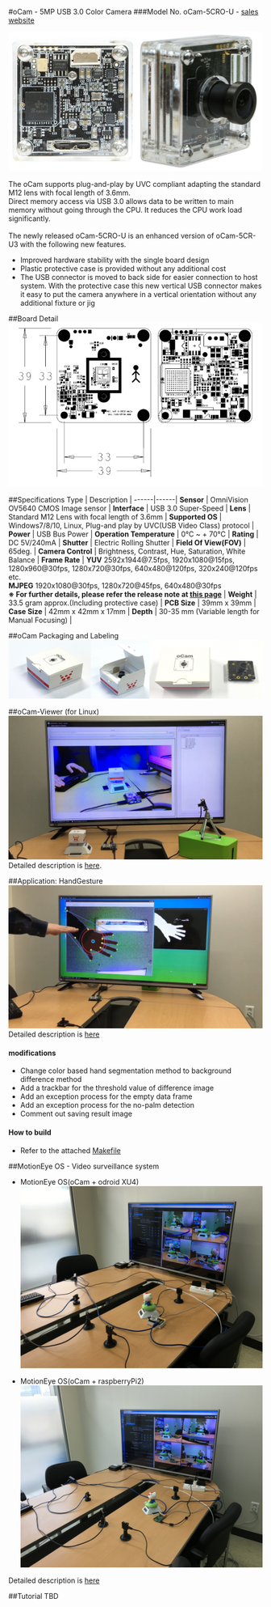 #oCam - 5MP USB 3.0 Color Camera
###Model No. oCam-5CRO-U - [sales website](http://www.hardkernel.com/main/products/prdt_info.php?g_code=G145231889365)

![ScreenShot](./images/oCam-5CRO-U_model.jpg)

The oCam supports plug-and-play by UVC compliant adapting the standard M12 lens with focal length of 3.6mm.</br>
Direct memory access via USB 3.0 allows data to be written to main memory without going through the CPU. It reduces the CPU work load significantly.</br></br>
The newly released oCam-5CRO-U is an enhanced version of oCam-5CR-U3 with the following new features.
* Improved hardware stability with the single board design
* Plastic protective case is provided without any additional cost
* The USB connector is moved to back side for easier connection to host system. With the protective case this new vertical USB connector makes it easy to put the camera anywhere in a vertical orientation without any additional fixture or jig

##Board Detail
![ScreenShot](images/oCam-5CRO-U_layout.jpg)


##Specifications
Type | Description |
------|------|
**Sensor** | OmniVision OV5640 CMOS Image sensor |
**Interface** | USB 3.0 Super-Speed |
**Lens** | Standard M12 Lens with focal length of 3.6mm | 
**Supported OS** | Windows7/8/10, Linux, Plug-and play by UVC(USB Video Class) protocol | 
**Power** | USB Bus Power | 
**Operation Temperature** | 0°C ~ + 70°C |
**Rating** | DC 5V/240mA |
**Shutter** | Electric Rolling Shutter |
**Field Of View(FOV)** | 65deg. |
**Camera Control** | Brightness, Contrast, Hue, Saturation, White Balance | 
**Frame Rate** | **YUV** 2592x1944@7\.5fps, 1920x1080@15fps, 1280x960@30fps, 1280x720@30fps, 640x480@120fps, 320x240@120fps etc.<br/> **MJPEG** 1920x1080@30fps, 1280x720@45fps, 640x480@30fps<br/> **※ For further details, please refer the release note at [this page](Firmware)** | 
**Weight** | 33.5 gram approx.(Including protective case) | 
**PCB Size** | 39mm x 39mm | 
**Case Size** | 42mm x 42mm x 17mm |
**Depth** | 30-35 mm (Variable length for Manual Focusing) |

##oCam Packaging and Labeling
![ScreenShot](images/oCam_unpacking.png)


##oCam-Viewer (for Linux)
[![ScreenShot](images/oCam_viewer.png)](https://youtu.be/3x4ODTUOSds)
Detailed description is [here](oCam_viewer).

##Application: HandGesture
[![ScreenShot](images/oCam_handgesture.png)](https://youtu.be/qt8iNjDMUUo)
Detailed description is [here](https://www.youtube.com/watch?v=th8hUD7Ajg4)

#### modifications
* Change color based hand segmentation method to background difference method
* Add a trackbar for the threshold value of difference image
* Add an exception process for the empty data frame
* Add an exception process for the no-palm detection
* Comment out saving result image
 
#### How to build
* Refer to the attached [Makefile](HandGesture/Makefile)

##MotionEye OS - Video surveillance system
* MotionEye OS(oCam + odroid XU4) 
[![ScreenShot](images/motionEyeOs-odroidXU4.JPG)](https://youtu.be/ePXZSQPnM0Q)

* MotionEye OS(oCam + raspberryPi2) 
[![ScreenShot](images/motionEyeOs-RaspberryPi2.JPG)](https://youtu.be/ImZ8hTkd2R8)

Detailed description is [here](https://github.com/ccrisan/motioneyeos)

##Tutorial
TBD
